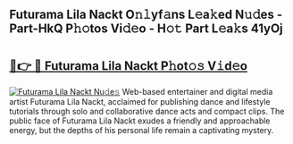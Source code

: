 ## Futurama Lila Nackt O𝚗𝚕yf𝚊ns L𝚎a𝚔ed N𝚞𝚍es - Part-HkQ P𝚑𝚘tos Vi𝚍𝚎o - H𝚘𝚝 Part L𝚎a𝚔s 41yOj

# <h2><a href="http://kfa12tp.oniu.top/?m=Futurama+Lila+Nackt">🔗👉 🔴 Futurama Lila Nackt P𝚑ot𝚘𝚜 V𝚒d𝚎o</a></h2>

[![Futurama Lila Nackt Nu𝚍e𝚜](https://i.imgur.com/0qMVB7G.gif)](http://kfa12tp.oniu.top/?m=Futurama+Lila+Nackt)
Web-based entertainer and digital media artist Futurama Lila Nackt, acclaimed for publishing dance and lifestyle tutorials through solo and collaborative dance acts and compact clips. The public face of Futurama Lila Nackt exudes a friendly and approachable energy, but the depths of his personal life remain a captivating mystery.  
